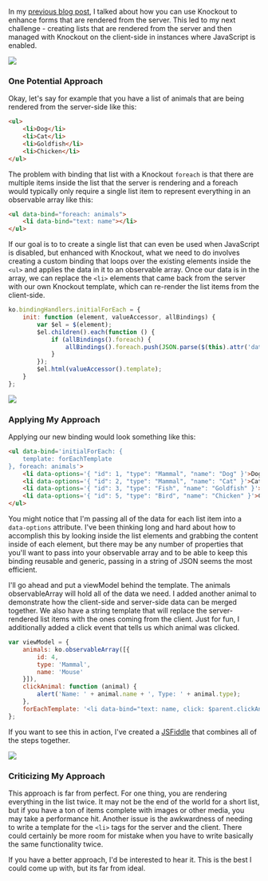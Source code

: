 In my [previous blog post](/blog/using-knockout-for-progressive-enhancement), I talked about how you can use Knockout to enhance forms that are rendered from the server. This led to my next challenge - creating lists that are rendered from the server and then managed with Knockout on the client-side in instances where JavaScript is enabled.

<!-- more -->

![](http://elitedaily.com/wp-content/uploads/2013/04/pote2.jpg)

### One Potential Approach

Okay, let's say for example that you have a list of animals that are being rendered from the server-side like this:

```html
<ul>
    <li>Dog</li>
    <li>Cat</li>
    <li>Goldfish</li>
    <li>Chicken</li>
</ul>
```

The problem with binding that list with a Knockout `foreach` is that there are multiple items inside the list that the server is rendering and a foreach would typically only require a single list item to represent everything in an observable array like this:

```html
<ul data-bind="foreach: animals">
    <li data-bind="text: name"></li>
</ul>
```

If our goal is to to create a single list that can even be used when JavaScript is disabled, but enhanced with Knockout, what we need to do involves creating a custom binding that loops over the existing elements inside the `<ul>` and applies the data in it to an observable array. Once our data is in the array, we can replace the `<li>` elements that came back from the server with our own Knockout template, which can re-render the list items from the client-side.

```js
ko.bindingHandlers.initialForEach = {
    init: function (element, valueAccessor, allBindings) {
        var $el = $(element);
        $el.children().each(function () {
            if (allBindings().foreach) {
                allBindings().foreach.push(JSON.parse($(this).attr('data-options')));
            }
        });
        $el.html(valueAccessor().template);
    }
};
```

![](http://www.allure.com/beauty-trends/blogs/daily-beauty-reporter/2013/05/23/sunscreen-being-applied-to-child.jpg)

### Applying My Approach

Applying our new binding would look something like this:

```html
<ul data-bind='initialForEach: {
    template: forEachTemplate
}, foreach: animals'>
    <li data-options='{ "id": 1, "type": "Mammal", "name": "Dog" }'>Dog</li>
    <li data-options='{ "id": 2, "type": "Mammal", "name": "Cat" }'>Cat</li>
    <li data-options='{ "id": 3, "type": "Fish", "name": "Goldfish" }'>Goldfish</li>
    <li data-options='{ "id": 5, "type": "Bird", "name": "Chicken" }'>Chicken</li>
</ul>
```

You might notice that I'm passing all of the data for each list item into a `data-options` attribute. I've been thinking long and hard about how to accomplish this by looking inside the list elements and grabbing the content inside of each element, but there may be any number of properties that you'll want to pass into your observable array and to be able to keep this binding reusable and generic, passing in a string of JSON seems the most efficient.

I'll go ahead and put a viewModel behind the template. The animals observableArray will hold all of the data we need. I added another animal to demonstrate how the client-side and server-side data can be merged together. We also have a string template that will replace the server-rendered list items with the ones coming from the client. Just for fun, I additionally added a click event that tells us which animal was clicked.

```js
var viewModel = {
    animals: ko.observableArray([{
        id: 4,
        type: 'Mammal',
        name: 'Mouse'
    }]),
    clickAnimal: function (animal) {
        alert('Name: ' + animal.name + ', Type: ' + animal.type);
    },
    forEachTemplate: '<li data-bind="text: name, click: $parent.clickAnimal"></li>'
};
```

If you want to see this in action, I've created a [JSFiddle](http://jsfiddle.net/QPrPW/) that combines all of the steps together.

![](http://petapixel.com/assets/uploads/2009/07/7motivated-critique.jpg)

### Criticizing My Approach

This approach is far from perfect. For one thing, you are rendering everything in the list twice. It may not be the end of the world for a short list, but if you have a ton of items complete with images or other media, you may take a performance hit. Another issue is the awkwardness of needing to write a template for the `<li>` tags for the server and the client. There could certainly be more room for mistake when you have to write basically the same functionality twice.

If you have a better approach, I'd be interested to hear it. This is the best I could come up with, but its far from ideal.